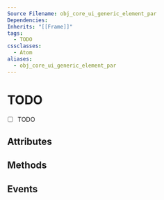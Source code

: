 ```yaml
---
Source Filename: obj_core_ui_generic_element_par
Dependencies: 
Inherits: "[[Frame]]"
tags:
  - TODO
cssclasses:
  - Atom
aliases:
  - obj_core_ui_generic_element_par
---
```

# TODO
- [ ] TODO

## Attributes

## Methods

## Events